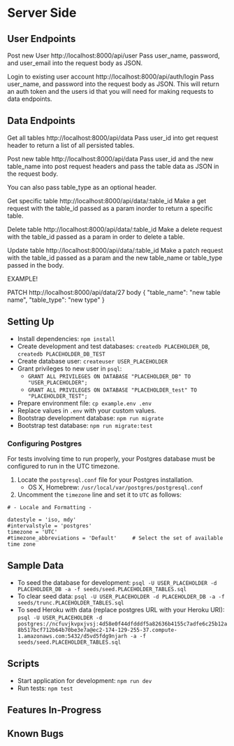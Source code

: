 # Server Side

## User Endpoints

Post new User
http://localhost:8000/api/user
Pass user_name, password, and user_email into the request body as JSON.

Login to existing user account
http://localhost:8000/api/auth/login
Pass user_name, and password into the request body as JSON. This will return an auth token and the users id that you will need for making requests to data endpoints.

## Data Endpoints

Get all tables
http://localhost:8000/api/data
Pass user_id into get request header to return a list of all persisted tables.

Post new table
http://localhost:8000/api/data
Pass user_id and the new table_name into post request headers and pass the table data as JSON in the request body.

You can also pass table_type as an optional header.

Get specific table
http://localhost:8000/api/data/:table_id
Make a get request with the table_id passed as a param inorder to return a specific table.


Delete table
http://localhost:8000/api/data/:table_id
Make a delete request with the table_id passed as a param in order to delete a table.

Update table
http://localhost:8000/api/data/:table_id
Make a patch request with the table_id passed as a param and the new table_name or table_type passed in the body.

EXAMPLE!

PATCH http://localhost:8000/api/data/27
body
  {
    "table_name": "new table name",
	  "table_type": "new type"
  }

## Setting Up

- Install dependencies: `npm install`
- Create development and test databases: `createdb PLACEHOLDER_DB`, `createdb PLACEHOLDER_DB_TEST`
- Create database user: `createuser USER_PLACEHOLDER`
- Grant privileges to new user in `psql`:
  - `GRANT ALL PRIVILEGES ON DATABASE "PLACEHOLDER_DB" TO "USER_PLACEHOLDER";`
  - `GRANT ALL PRIVILEGES ON DATABASE "PLACEHOLDER_test" TO "PLACEHOLDER_TEST";`
- Prepare environment file: `cp example.env .env`
- Replace values in `.env` with your custom values.
- Bootstrap development database: `npm run migrate`
- Bootstrap test database: `npm run migrate:test`

### Configuring Postgres

For tests involving time to run properly, your Postgres database must be configured to run in the UTC timezone.

1. Locate the `postgresql.conf` file for your Postgres installation.
    - OS X, Homebrew: `/usr/local/var/postgres/postgresql.conf`
2. Uncomment the `timezone` line and set it to `UTC` as follows:

```
# - Locale and Formatting -

datestyle = 'iso, mdy'
#intervalstyle = 'postgres'
timezone = 'UTC'
#timezone_abbreviations = 'Default'     # Select the set of available time zone
```

## Sample Data

- To seed the database for development: `psql -U USER_PLACEHOLDER -d PLACEHOLDER_DB -a -f seeds/seed.PLACEHOLDER_TABLES.sql`
- To clear seed data: `psql -U USER_PLACEHOLDER -d PLACEHOLDER_DB -a -f seeds/trunc.PLACEHOLDER_TABLES.sql`
- To seed Heroku with data (replace postgres URL with your Heroku URI): `psql -U USER_PLACEHOLDER -d postgres://ncfuvjkvpxjvsj:4d58e0f44dfdddf5a82636b4155c7adfe6c25b12a8b517bcf712b64b70be3e7a@ec2-174-129-255-37.compute-1.amazonaws.com:5432/d5vd5fdg9njarh -a -f seeds/seed.PLACEHOLDER_TABLES.sql`

## Scripts

- Start application for development: `npm run dev`
- Run tests: `npm test`

## Features In-Progress


## Known Bugs
